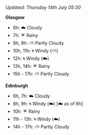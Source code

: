 *Updated: Thursday 14th July 05:30*

**Glasgow**

* 6h: :cloud: Cloudy
* 7h: :umbrella: Rainy
* 8h, 9h: :partly_sunny: Partly Cloudy
* 10h, 11h: :cyclone: Windy (:partly_sunny:)
* 12h: :cyclone: Windy (:cloud:)
* 13h, 14h: :umbrella: Rainy
* 15h - 17h: :partly_sunny: Partly Cloudy

**Edinburgh**

* 6h, 7h: :cloud: Cloudy
* 8h, 9h: :cyclone: Windy (:cloud:) [:cloud: as of 6h]
* 10h: :umbrella: Rainy
* 11h - 13h: :cyclone: Windy (:cloud:)
* 14h - 17h: :partly_sunny: Partly Cloudy
